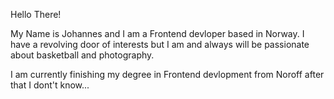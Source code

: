 Hello There!

My Name is Johannes and I am a Frontend devloper based in Norway. I have a revolving door of interests but I am and always will be passionate about basketball and photography. 

I am currently finishing my degree in Frontend devlopment from Noroff after that I dont't know...
